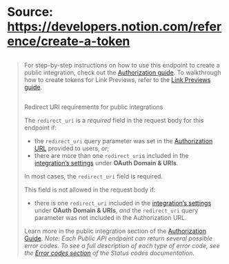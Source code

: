 # Source: https://developers.notion.com/reference/create-a-token

> ##
>
> For step-by-step instructions on how to use this endpoint to create a public integration, check out the [Authorization guide](/docs/authorization#set-up-the-auth-flow-for-a-public-integration). To walkthrough how to create tokens for Link Previews, refer to the [Link Previews guide](/docs/build-a-link-preview-integration).
> ##
>
> Redirect URI requirements for public integrations
>
> The `redirect_uri` is a *required* field in the request body for this endpoint if:
>
> - the `redirect_uri` query parameter was set in the [Authorization URL](/docs/authorization#step-1-navigate-the-user-to-the-integrations-authorization-url) provided to users, *or*;
> - there are more than one `redirect_uri`s included in the [integration’s settings](https://www.notion.so/my-integrations) under **OAuth Domain & URIs**.
>
> In most cases, the `redirect_uri` field is required.
>
> This field is not allowed in the request body if:
>
> - there is one `redirect_uri` included in the [integration’s settings](https://www.notion.so/my-integrations) under **OAuth Domain & URIs**, *and* the `redirect_uri` query parameter was not included in the Authorization URL.
>
> Learn more in the public integration section of the [Authorization Guide](/docs/authorization#public-integration-auth-flow-set-up).
*Note: Each Public API endpoint can return several possible error codes. To see a full description of each type of error code, see the [Error codes section](/reference/status-codes#error-codes) of the Status codes documentation.*